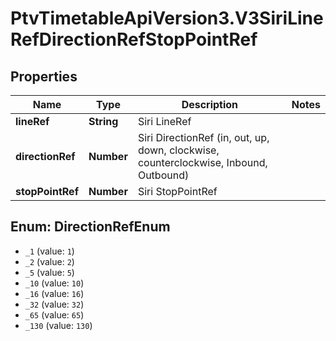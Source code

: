 # PtvTimetableApiVersion3.V3SiriLineRefDirectionRefStopPointRef

## Properties
Name | Type | Description | Notes
------------ | ------------- | ------------- | -------------
**lineRef** | **String** | Siri LineRef | 
**directionRef** | **Number** | Siri DirectionRef  (in, out, up, down, clockwise, counterclockwise, Inbound, Outbound) | 
**stopPointRef** | **Number** | Siri StopPointRef | 

<a name="DirectionRefEnum"></a>
## Enum: DirectionRefEnum

* `_1` (value: `1`)
* `_2` (value: `2`)
* `_5` (value: `5`)
* `_10` (value: `10`)
* `_16` (value: `16`)
* `_32` (value: `32`)
* `_65` (value: `65`)
* `_130` (value: `130`)

